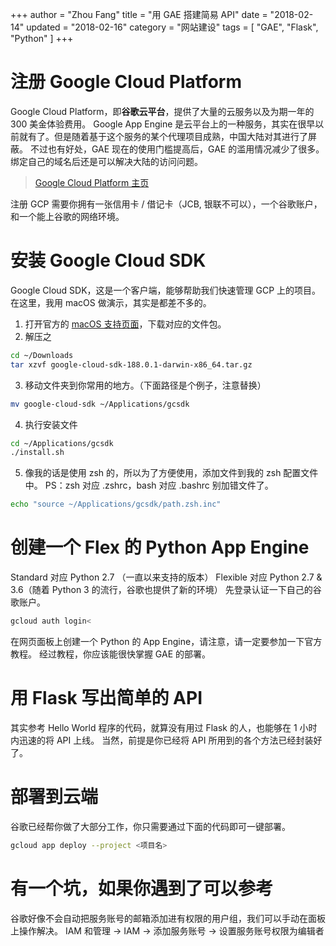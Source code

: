+++
author = "Zhou Fang"
title = "用 GAE 搭建简易 API"
date = "2018-02-14"
updated = "2018-02-16"
category = "网站建设"
tags = [
    "GAE",
    "Flask",
    "Python"
]
+++

# 注册 Google Cloud Platform
Google Cloud Platform，即**谷歌云平台**，提供了大量的云服务以及为期一年的 300 美金体验费用。
Google App Engine 是云平台上的一种服务，其实在很早以前就有了。但是随着基于这个服务的某个代理项目成熟，中国大陆对其进行了屏蔽。
不过也有好处，GAE 现在的使用门槛提高后，GAE 的滥用情况减少了很多。绑定自己的域名后还是可以解决大陆的访问问题。

> [Google Cloud Platform 主页](https://console.cloud.google.com)

注册 GCP 需要你拥有一张信用卡 / 借记卡（JCB, 银联不可以），一个谷歌账户，和一个能上谷歌的网络环境。
<!--more-->

# 安装 Google Cloud SDK
Google Cloud SDK，这是一个客户端，能够帮助我们快速管理 GCP 上的项目。
在这里，我用 macOS 做演示，其实是都差不多的。

1. 打开官方的 [macOS 支持页面](https://cloud.google.com/sdk/docs/quickstart-macos)，下载对应的文件包。  
2. 解压之

```bash
cd ~/Downloads
tar xzvf google-cloud-sdk-188.0.1-darwin-x86_64.tar.gz
```

3. 移动文件夹到你常用的地方。（下面路径是个例子，注意替换）

```bash
mv google-cloud-sdk ~/Applications/gcsdk
```

4. 执行安装文件

```bash
cd ~/Applications/gcsdk
./install.sh
```

5. 像我的话是使用 zsh 的，所以为了方便使用，添加文件到我的 zsh 配置文件中。
PS：zsh 对应 .zshrc，bash 对应 .bashrc 别加错文件了。

```bash
echo "source ~/Applications/gcsdk/path.zsh.inc"
```

# 创建一个 Flex 的 Python App Engine

Standard 对应 Python 2.7 （一直以来支持的版本）
Flexible 对应 Python 2.7 & 3.6（随着 Python 3 的流行，谷歌也提供了新的环境）
先登录认证一下自己的谷歌账户。

```bash
gcloud auth login<
```

在网页面板上创建一个 Python 的 App Engine，请注意，请一定要参加一下官方教程。
经过教程，你应该能很快掌握 GAE 的部署。

# 用 Flask 写出简单的 API
其实参考 Hello World 程序的代码，就算没有用过 Flask 的人，也能够在 1 小时内迅速的将 API 上线。
当然，前提是你已经将 API 所用到的各个方法已经封装好了。

# 部署到云端

谷歌已经帮你做了大部分工作，你只需要通过下面的代码即可一键部署。

```bash
gcloud app deploy --project <项目名>
```

# 有一个坑，如果你遇到了可以参考
谷歌好像不会自动把服务账号的邮箱添加进有权限的用户组，我们可以手动在面板上操作解决。
IAM 和管理 -> IAM -> 添加服务账号 -> 设置服务账号权限为编辑者
